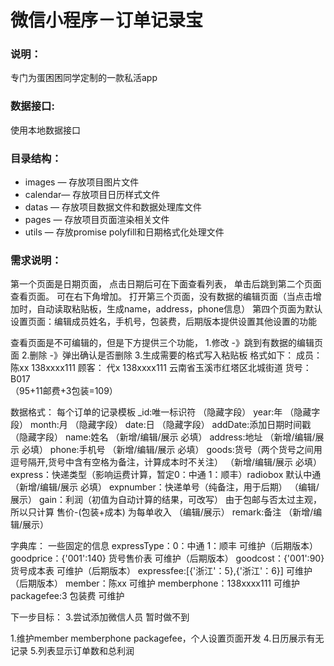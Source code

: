 # 微信小程序－订单记录宝

### 说明：

专门为蛋困困同学定制的一款私活app

### 数据接口:

使用本地数据接口

### 目录结构：

- images — 存放项目图片文件
- calendar— 存放项目日历样式文件
- datas — 存放项目数据文件和数据处理库文件
- pages — 存放项目页面渲染相关文件
- utils — 存放promise polyfill和日期格式化处理文件

### 需求说明：
第一个页面是日期页面，
点击日期后可在下面查看列表， 单击后跳到第二个页面 查看页面。
可在右下角增加。 打开第三个页面，没有数据的编辑页面（当点击增加时，自动读取粘贴板，生成name，address，phone信息）
第四个页面为默认设置页面：编辑成员姓名，手机号，包装费，后期版本提供设置其他设置的功能

查看页面是不可编辑的，但是下方提供三个功能，
1.修改 -》跳到有数据的编辑页面
2.删除 -》弹出确认是否删除
3.生成需要的格式写入粘贴板
格式如下：
成员：陈xx 138xxxx111
顾客： 代x 138xxxx111 云南省玉溪市红塔区北城街道
货号：B017  
（95+11邮费+3包装=109）


数据格式： 每个订单的记录模板
_id:唯一标识符									（隐藏字段）
year:年									（隐藏字段）
month:月									（隐藏字段）
date:日									（隐藏字段）
addDate:添加日期时间戳     （隐藏字段）
name:姓名 									（新增/编辑/展示 必填）
address:地址									（新增/编辑/展示 必填）
phone:手机号									（新增/编辑/展示 必填）
goods:货号（两个货号之间用逗号隔开,货号中含有空格为备注，计算成本时不关注）	（新增/编辑/展示 必填）
express：快递类型（影响运费计算，暂定0：中通 1：顺丰）radiobox 默认中通		（新增/编辑/展示 必填）
expnumber：快递单号（纯备注，用于后期）						（编辑/展示）
gain：利润（初值为自动计算的结果，可改写）
由于包邮与否太过主观，所以只计算 售价-(包装+成本) 为每单收入			（编辑/展示）
remark:备注									（新增/编辑/展示）

字典库： 一些固定的信息
expressType：0：中通 1：顺丰             可维护（后期版本）
goodprice：{'001':140} 货号售价表    可维护（后期版本）
goodcost：{'001':90} 货号成本表      可维护（后期版本）
expressfee:[{'浙江'：5},{'浙江'：6}] 可维护（后期版本）
member：陈xx                         可维护
memberphone：138xxxx111             可维护
packagefee:3 包装费                  可维护



下一步目标：
3.尝试添加微信人员  暂时做不到

1.维护member memberphone packagefee，个人设置页面开发
4.日历展示有无记录
5.列表显示订单数和总利润